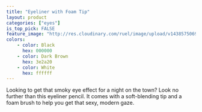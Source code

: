```yaml
---
title: "Eyeliner with Foam Tip"
layout: product
categories: ["eyes"]
is_top_pick: FALSE
feature_image: "http://res.cloudinary.com/ruel/image/upload/v1438575069/fashion21/picture-22.jpg"
colors:
    - color: Black
      hex: 000000
    - color: Dark Brown
      hex: 3e2a20
    - color: White
      hex: ffffff
---
```

Looking to get that smoky eye effect for a night on the town? Look no further than this eyeliner pencil. It comes with a soft-blending tip and a foam brush to help you get that sexy, modern gaze. 